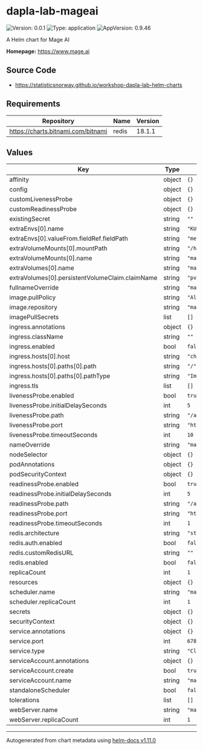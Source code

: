 # dapla-lab-mageai

![Version: 0.0.1](https://img.shields.io/badge/Version-0.0.1-informational?style=flat-square) ![Type: application](https://img.shields.io/badge/Type-application-informational?style=flat-square) ![AppVersion: 0.9.46](https://img.shields.io/badge/AppVersion-0.9.46-informational?style=flat-square)

A Helm chart for Mage AI

**Homepage:** <https://www.mage.ai>

## Source Code

* <https://statisticsnorway.github.io/workshop-dapla-lab-helm-charts>

## Requirements

| Repository | Name | Version |
|------------|------|---------|
| https://charts.bitnami.com/bitnami | redis | 18.1.1 |

## Values

| Key | Type | Default | Description |
|-----|------|---------|-------------|
| affinity | object | `{}` |  |
| config | object | `{}` |  |
| customLivenessProbe | object | `{}` |  |
| customReadinessProbe | object | `{}` |  |
| existingSecret | string | `""` |  |
| extraEnvs[0].name | string | `"KUBE_NAMESPACE"` |  |
| extraEnvs[0].valueFrom.fieldRef.fieldPath | string | `"metadata.namespace"` |  |
| extraVolumeMounts[0].mountPath | string | `"/home/src"` |  |
| extraVolumeMounts[0].name | string | `"mage-fs"` |  |
| extraVolumes[0].name | string | `"mage-fs"` |  |
| extraVolumes[0].persistentVolumeClaim.claimName | string | `"pvc-mage"` |  |
| fullnameOverride | string | `"mageai"` |  |
| image.pullPolicy | string | `"Always"` |  |
| image.repository | string | `"mageai/mageai"` |  |
| imagePullSecrets | list | `[]` |  |
| ingress.annotations | object | `{}` |  |
| ingress.className | string | `""` |  |
| ingress.enabled | bool | `false` |  |
| ingress.hosts[0].host | string | `"chart-example.local"` |  |
| ingress.hosts[0].paths[0].path | string | `"/"` |  |
| ingress.hosts[0].paths[0].pathType | string | `"ImplementationSpecific"` |  |
| ingress.tls | list | `[]` |  |
| livenessProbe.enabled | bool | `true` |  |
| livenessProbe.initialDelaySeconds | int | `5` |  |
| livenessProbe.path | string | `"/api/status"` |  |
| livenessProbe.port | string | `"http"` |  |
| livenessProbe.timeoutSeconds | int | `10` |  |
| nameOverride | string | `"mageai"` |  |
| nodeSelector | object | `{}` |  |
| podAnnotations | object | `{}` |  |
| podSecurityContext | object | `{}` |  |
| readinessProbe.enabled | bool | `true` |  |
| readinessProbe.initialDelaySeconds | int | `5` |  |
| readinessProbe.path | string | `"/api/status"` |  |
| readinessProbe.port | string | `"http"` |  |
| readinessProbe.timeoutSeconds | int | `1` |  |
| redis.architecture | string | `"standalone"` |  |
| redis.auth.enabled | bool | `false` |  |
| redis.customRedisURL | string | `""` |  |
| redis.enabled | bool | `false` |  |
| replicaCount | int | `1` |  |
| resources | object | `{}` |  |
| scheduler.name | string | `"mageai-scheduler"` |  |
| scheduler.replicaCount | int | `1` |  |
| secrets | object | `{}` |  |
| securityContext | object | `{}` |  |
| service.annotations | object | `{}` |  |
| service.port | int | `6789` |  |
| service.type | string | `"ClusterIP"` |  |
| serviceAccount.annotations | object | `{}` |  |
| serviceAccount.create | bool | `true` |  |
| serviceAccount.name | string | `"mageai"` |  |
| standaloneScheduler | bool | `false` |  |
| tolerations | list | `[]` |  |
| webServer.name | string | `"mageai-webserver"` |  |
| webServer.replicaCount | int | `1` |  |

----------------------------------------------
Autogenerated from chart metadata using [helm-docs v1.11.0](https://github.com/norwoodj/helm-docs/releases/v1.11.0)

